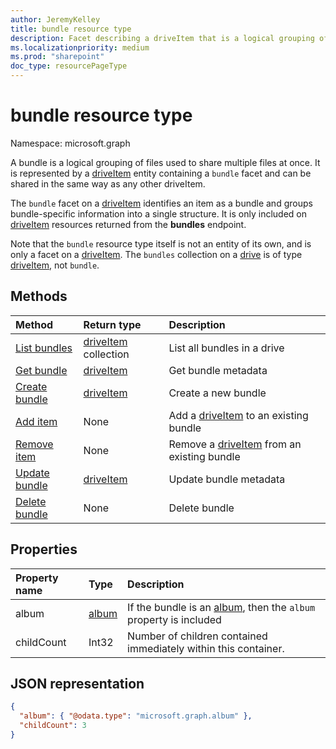 ```yaml
---
author: JeremyKelley
title: bundle resource type
description: Facet describing a driveItem that is a logical grouping of other driveItems
ms.localizationpriority: medium
ms.prod: "sharepoint"
doc_type: resourcePageType
---
```

# bundle resource type

Namespace: microsoft.graph

A bundle is a logical grouping of files used to share multiple files at once. It is represented by a [driveItem][] entity containing a `bundle` facet and can be shared in the same way as any other driveItem.

The `bundle` facet on a [driveItem][] identifies an item as a bundle and groups bundle-specific information into a single structure. It is only included on [driveItem][] resources returned from the **bundles** endpoint.

Note that the `bundle` resource type itself is not an entity of its own, and is only a facet on a [driveItem][]. The `bundles` collection on a [drive][] is of type [driveItem][], not `bundle`.

## Methods

|                        Method             |         Return type      | Description        |
| :---------------------------------------- | :----------------------- | :------------------|
| [List bundles][bundle-list]               | [driveItem][] collection | List all bundles in a drive |
| [Get bundle][bundle-get]                  | [driveItem][]            | Get bundle metadata |
| [Create bundle][bundle-create]            | [driveItem][]            | Create a new bundle |
| [Add item][bundle-add-item]               | None                     | Add a [driveItem][] to an existing bundle |
| [Remove item][bundle-remove-item]         | None                     | Remove a [driveItem][] from an existing bundle |
| [Update bundle][bundle-update]            | [driveItem][]            | Update bundle metadata |
| [Delete bundle][bundle-delete]            | None                     | Delete bundle |


## Properties

| Property name | Type      | Description
|:--------------|:----------|:------------------------------------------------
| album         | [album][] | If the bundle is an [album][], then the `album` property is included|
| childCount    | Int32     | Number of children contained immediately within this container.|

## JSON representation

<!-- { "blockType": "resource", "@odata.type": "microsoft.graph.bundle" } -->
```json
{
  "album": { "@odata.type": "microsoft.graph.album" },
  "childCount": 3
}
```

[album]: album.md
[drive]: drive.md
[driveItem]: driveItem.md

[bundle-list]: ../api/bundle-list.md
[bundle-get]: ../api/bundle-get.md
[bundle-create]: ../api/drive-post-bundles.md
[bundle-add-item]: ../api/bundle-addItem.md
[bundle-remove-item]: ../api/bundle-removeItem.md
[bundle-update]: ../api/bundle-update.md
[bundle-delete]: ../api/bundle-delete.md


